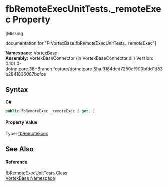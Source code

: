 # fbRemoteExecUnitTests._remoteExec Property 
 

\[Missing <summary> documentation for "P:VortexBase.fbRemoteExecUnitTests._remoteExec"\]

**Namespace:**&nbsp;<a href="N_VortexBase.md">VortexBase</a><br />**Assembly:**&nbsp;VortexBaseConnector (in VortexBaseConnector.dll) Version: 0.101.0-dotnetcore.38+Branch.feature/dotnetcore.Sha.9184ded7250ef900bfdd1d83b2841836087bcfce

## Syntax

**C#**<br />
``` C#
public fbRemoteExec _remoteExec { get; }
```


#### Property Value
Type: <a href="T_VortexBase_fbRemoteExec.md">fbRemoteExec</a>

## See Also


#### Reference
<a href="T_VortexBase_fbRemoteExecUnitTests.md">fbRemoteExecUnitTests Class</a><br /><a href="N_VortexBase.md">VortexBase Namespace</a><br />